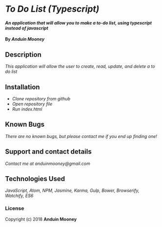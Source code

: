 # _To Do List (Typescript)_

#### _An application that will allow you to make a to-do list, using typescript instead of javascript_

#### By _**Anduin Mooney**_

## Description

_This application will allow the user to create, read, update, and delete a to do list_

## Installation
* _Clone repository from github_
* _Open repository file_
* _Run index.html_

## Known Bugs

_There are no known bugs, but please contact me if you end up finding one!_

## Support and contact details

_Contact me at anduinmooney@gmail.com_

## Technologies Used

_JavaScript, Atom, NPM, Jasmine, Karma, Gulp, Bower, Browserify, Watchify, ES6_

### License

Copyright (c) 2018 **Anduin Mooney**
